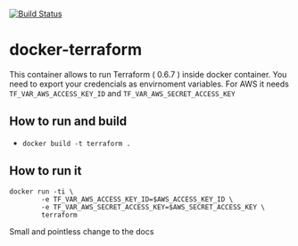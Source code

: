 [![Build Status](https://travis-ci.org/alphagov/paas-docker-terraform.svg)](https://travis-ci.org/alphagov/paas-docker-terraform)
# docker-terraform

This container allows to run Terraform ( 0.6.7 ) inside docker container. You need to export your credencials as envirnoment variables. For AWS it needs ```TF_VAR_AWS_ACCESS_KEY_ID``` and ```TF_VAR_AWS_SECRET_ACCESS_KEY```

## How to run and build

- ```docker build -t terraform .```

## How to run it

```
docker run -ti \
        -e TF_VAR_AWS_ACCESS_KEY_ID=$AWS_ACCESS_KEY_ID \
        -e TF_VAR_AWS_SECRET_ACCESS_KEY=$AWS_SECRET_ACCESS_KEY \
        terraform
```

Small and pointless change to the docs

